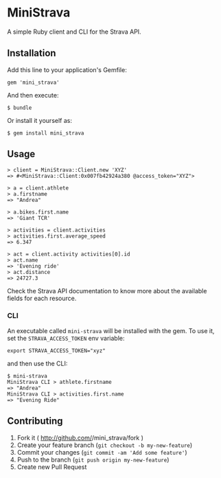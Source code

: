 # MiniStrava

A simple Ruby client and CLI for the Strava API.

## Installation

Add this line to your application's Gemfile:

    gem 'mini_strava'

And then execute:

    $ bundle

Or install it yourself as:

    $ gem install mini_strava

## Usage

    > client = MiniStrava::Client.new 'XYZ'
    => #<MiniStrava::Client:0x007fb42924a380 @access_token="XYZ">

    > a = client.athlete
    > a.firstname
    => "Andrea"

    > a.bikes.first.name
    => 'Giant TCR'

    > activities = client.activities
    > activities.first.average_speed
    => 6.347

    > act = client.activity activities[0].id
    > act.name
    => 'Evening ride'
    > act.distance
    => 24727.3

Check the Strava API documentation to know more about the available fields for each resource.

### CLI

An executable called `mini-strava` will be installed with the gem. To use it, set the `STRAVA_ACCESS_TOKEN` env variable:

    export STRAVA_ACCESS_TOKEN="xyz"

and then use the CLI:

    $ mini-strava
    MiniStrava CLI > athlete.firstname
    => "Andrea"
    MiniStrava CLI > activities.first.name
    => "Evening Ride"

## Contributing

1. Fork it ( http://github.com/<my-github-username>/mini_strava/fork )
2. Create your feature branch (`git checkout -b my-new-feature`)
3. Commit your changes (`git commit -am 'Add some feature'`)
4. Push to the branch (`git push origin my-new-feature`)
5. Create new Pull Request
